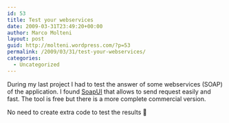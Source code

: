 ```yaml
---
id: 53
title: Test your webservices
date: 2009-03-31T23:49:20+00:00
author: Marco Molteni
layout: post
guid: http://molteni.wordpress.com/?p=53
permalink: /2009/03/31/test-your-webservices/
categories:
  - Uncategorized
---
```

During my last project I had to test the answer of some webservices (SOAP) of the application. I found [SoapUI](http://www.soapui.org/) that allows to send request easily and fast. The tool is free but there is a more complete commercial version.

No need to create extra code to test the results 🙂